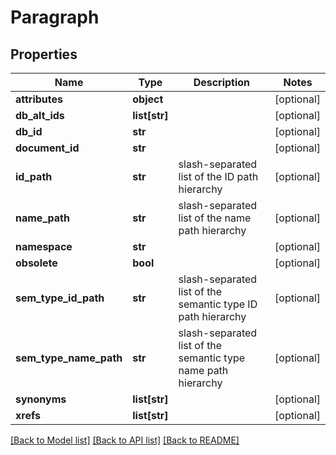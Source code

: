 # Paragraph

## Properties
Name | Type | Description | Notes
------------ | ------------- | ------------- | -------------
**attributes** | **object** |  | [optional] 
**db_alt_ids** | **list[str]** |  | [optional] 
**db_id** | **str** |  | [optional] 
**document_id** | **str** |  | [optional] 
**id_path** | **str** | slash-separated list of the ID path hierarchy | [optional] 
**name_path** | **str** | slash-separated list of the name path hierarchy | [optional] 
**namespace** | **str** |  | [optional] 
**obsolete** | **bool** |  | [optional] 
**sem_type_id_path** | **str** | slash-separated list of the semantic type ID path hierarchy | [optional] 
**sem_type_name_path** | **str** | slash-separated list of the semantic type name path hierarchy | [optional] 
**synonyms** | **list[str]** |  | [optional] 
**xrefs** | **list[str]** |  | [optional] 

[[Back to Model list]](../README.md#documentation-for-models) [[Back to API list]](../README.md#documentation-for-api-endpoints) [[Back to README]](../README.md)

